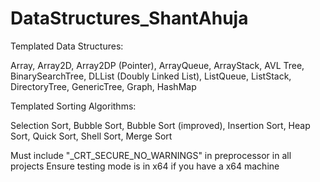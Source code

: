 # DataStructures_ShantAhuja
Templated Data Structures:

Array, Array2D, Array2DP (Pointer), ArrayQueue, ArrayStack, AVL Tree, BinarySearchTree, DLList (Doubly Linked List), ListQueue, ListStack, DirectoryTree, GenericTree, Graph, HashMap

Templated Sorting Algorithms:

Selection Sort, Bubble Sort, Bubble Sort (improved), Insertion Sort, Heap Sort, Quick Sort, Shell Sort, Merge Sort

Must include "_CRT_SECURE_NO_WARNINGS" in preprocessor in all projects
Ensure testing mode is in x64 if you have a x64 machine
